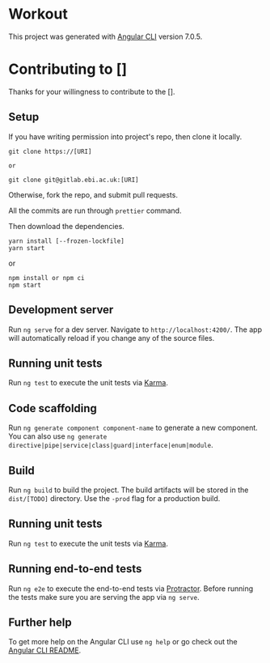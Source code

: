 # Workout

This project was generated with [Angular CLI](https://github.com/angular/angular-cli) version 7.0.5.

# Contributing to []

Thanks for your willingness to contribute to the [].

## Setup

If you have writing permission into project's repo, then clone it locally.

```
git clone https://[URI]

or

git clone git@gitlab.ebi.ac.uk:[URI]
```

Otherwise, fork the repo, and submit pull requests.

All the commits are run through `prettier` command.

Then download the dependencies.

```
yarn install [--frozen-lockfile]
yarn start
```

or

```
npm install or npm ci
npm start
```

## Development server

Run `ng serve` for a dev server. Navigate to `http://localhost:4200/`. The app
will automatically reload if you change any of the source files.

## Running unit tests

Run `ng test` to execute the unit tests via
[Karma](https://karma-runner.github.io).

## Code scaffolding

Run `ng generate component component-name` to generate a new component. You can also use `ng generate directive|pipe|service|class|guard|interface|enum|module`.

## Build

Run `ng build` to build the project. The build artifacts will be stored in the `dist/[TODO]` directory. Use the `-prod` flag for a production build.

## Running unit tests

Run `ng test` to execute the unit tests via [Karma](https://karma-runner.github.io).

## Running end-to-end tests

Run `ng e2e` to execute the end-to-end tests via [Protractor](http://www.protractortest.org/).
Before running the tests make sure you are serving the app via `ng serve`.

## Further help

To get more help on the Angular CLI use `ng help` or go check out the [Angular CLI README](https://github.com/angular/angular-cli/blob/master/README.md).
